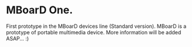 

# MBoarD One.
First prototype in the MBoarD devices line (Standard version).
MBoarD is a prototype of portable multimedia device.
More information will be added ASAP... :)
